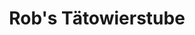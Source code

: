 ---
title: "Rob's Tätowierstube"
url: /dormagen/robs-taetowierstube-koelner-strasse/
shop: Tattoo
---